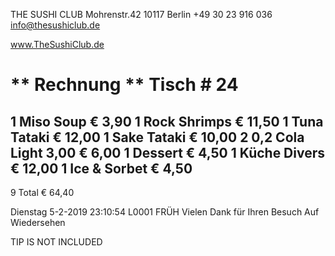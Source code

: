 
THE SUSHI CLUB
Mohrenstr.42
10117 Berlin
+49 30 23 916 036
info@thesushiclub.de

www.TheSushiClub.de

** Rechnung **
Tisch # 24
===================================
1 Miso Soup                      € 3,90
1 Rock Shrimps                   € 11,50
1 Tuna Tataki                    € 12,00
1 Sake Tataki                    € 10,00
2 0,2 Cola Light            3,00 € 6,00
1 Dessert                         € 4,50
1 Küche Divers                    € 12,00
1 Ice & Sorbet                    € 4,50
-----------------------------------
9 Total                          € 64,40

Dienstag  5-2-2019 23:10:54
L0001 FRÜH
Vielen Dank für Ihren Besuch
Auf Wiedersehen

TIP IS NOT INCLUDED
